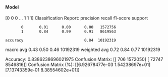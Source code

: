 #### Model
[0 0 0 ... 1 1 1]
Classification Report:
              precision    recall  f1-score   support

           0       0.01      0.00      0.00   1572756
           1       0.84      0.99      0.91   8619563

    accuracy                           0.84  10192319
   macro avg       0.43      0.50      0.46  10192319
weighted avg       0.72      0.84      0.77  10192319

Accuracy: 0.8386238696021975
Confusion Matrix:
[[    706 1572050]
 [  72747 8546816]]
Confusion Matrix (%):
[[6.92678477e-03 1.54238697e+01]
 [7.13743359e-01 8.38554602e+01]]
